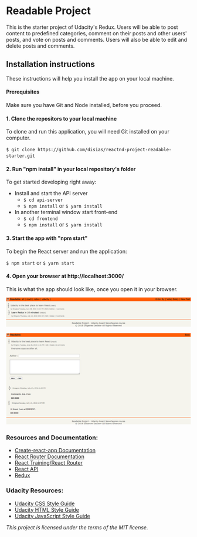 # Readable Project

This is the starter project of Udacity's Redux. Users will be able to post content to predefined categories, comment on their posts and other users' posts, and vote on posts and comments. Users will also be able to edit and delete posts and comments.

## Installation instructions

These instructions will help you install the app on your local machine.

#### Prerequisites

Make sure you have Git and Node installed, before you proceed.

#### 1. Clone the repositors to your local machine

To clone and run this application, you will need Git installed on your computer.

`$ git clone https://github.com/disias/reactnd-project-readable-starter.git`

#### 2. Run "npm install" in your local repository's folder

To get started developing right away:

- Install and start the API server
  - `$ cd api-server`
  - `$ npm install` or `$ yarn install`
- In another terminal window start front-end
  - `$ cd frontend`
  - `$ npm install` or `$ yarn install`

#### 3. Start the app with "npm start"

To begin the React server and run the application:

`$ npm start` or `$ yarn start`

#### 4. Open your browser at http://localhost:3000/

This is what the app should look like, once you open it in your browser.

![posts](https://github.com/disias/reactnd-project-readable-starter/blob/master/fronted/screenshot/posts.png)

![detail](https://github.com/disias/reactnd-project-readable-starter/blob/master/fronted/screenshot/detail.png)

### Resources and Documentation:

- [Create-react-app Documentation](https://github.com/facebookincubator/create-react-app)
- [React Router Documentation](http://knowbody.github.io/react-router-docs/)
- [React Training/React Router](https://reacttraining.com/react-router/web/api/BrowserRouter)
- [React API](https://facebook.github.io/react/docs/react-api.html)
- [Redux](https://redux.js.org/)

### Udacity Resources:

- [Udacity CSS Style Guide](http://udacity.github.io/frontend-nanodegree-styleguide/css.html)
- [Udacity HTML Style Guide](http://udacity.github.io/frontend-nanodegree-styleguide/index.html)
- [Udacity JavaScript Style Guide](http://udacity.github.io/frontend-nanodegree-styleguide/javascript.html)

_This project is licensed under the terms of the MIT license._
